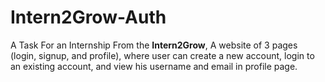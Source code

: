 # Intern2Grow-Auth
A Task For an Internship From the **Intern2Grow**, A website of 3 pages (login, signup, and profile), where user can create a new account, login to an existing account, and view his username and email in profile page.
